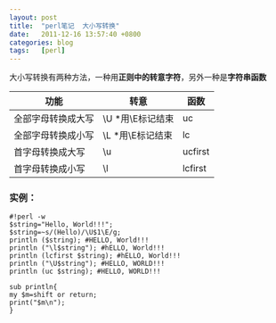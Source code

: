 ```yaml
---
layout: post
title:  "perl笔记  大小写转换"
date:   2011-12-16 13:57:40 +0800
categories: blog
tags:   [perl]
---
```

大小写转换有两种方法，一种用**正则中的转意字符**，另外一种是**字符串函数**

功能  |转意  |函数
---|---|---
全部字母转换成大写   |\U *用\E标记结束   |uc
全部字母转换成小写   |\L *用\E标记结束   |lc
首字母转换成大写    |\u  |ucfirst
首字母转换成小写    |\l  |lcfirst


### 实例：

    #!perl -w
    $string="Hello, World!!!";
    $string=~s/(Hello)/\U$1\E/g;
    println ($string); #HELLO, World!!!
    println ("\l$string"); #hELLO, World!!!
    println (lcfirst $string); #hELLO, World!!!
    println ("\U$string"); #HELLO, WORLD!!!
    println (uc $string); #HELLO, WORLD!!!

    sub println{
    my $m=shift or return;
    print("$m\n");
    }